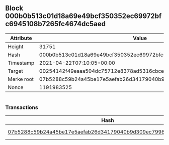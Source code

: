 ## Block 000b0b513c01d18a69e49bcf350352ec69972bfc6945108b7265fc4674dc5aed

Attribute | Value
--- | ---
Height | 31751
Hash | 000b0b513c01d18a69e49bcf350352ec69972bfc6945108b7265fc4674dc5aed
Timestamp | 2021-04-22T07:10:05+00:00
Target | 00254142f49eaaa504dc75712e8378ad5316cbcead634704b3734b6271167cc4
Merke root | 07b5288c59b24a45be17e5aefab26d34179040b9d309ec7998a3eef17a466793
Nonce | 1191983525

```

```

### Transactions

Hash | Amount
--- | ---
[07b5288c59b24a45be17e5aefab26d34179040b9d309ec7998a3eef17a466793](07b5288c59b24a45be17e5aefab26d34179040b9d309ec7998a3eef17a466793.md) | 10.00000000 SKEPTI 
